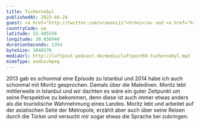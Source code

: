 ```yaml
---
title: Tschernobyl
publishedAt: 2023-04-24
guest: <a href="http://twitter.com/vroooniii">Vroni</a> und <a href="http://twitter.com/dergigo">Gig</a>
countryCode: ua
latitude: 51.405556
longitude: 30.056944
durationSeconds: 1354
byteSize: 1048576 
mediaUrl: http://luftpost-podcast.de/media/luftpost60-tschernobyl.mp3
mimeType: audio/mpeg
---
```


2013 gab es schonmal eine Episode zu Istanbul und 2014 habe ich auch schonmal mit Moritz gesprochen. Damals über die Malediven. Moritz lebt mittlerweile in Istanbul und wir dachten es wäre ein guter Zeitpunkt um seine Perspektive zu bekommen, denn diese ist auch immer etwas anders als die touristische Wahrnehmung eines Landes. Moritz lebt und arbeitet auf der asiatischen Seite der Metropole, erzählt aber auch über seine Reisen durch die Türkei und versucht mir sogar etwas die Sprache bei zubringen.
